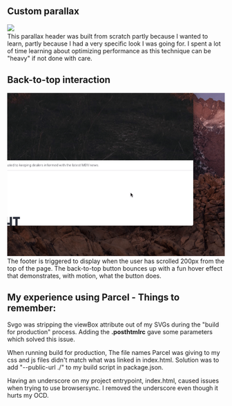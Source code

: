 
## Custom parallax
![](The-Download_Parallax.gif)  
This parallax header was built from scratch partly because I wanted to learn, partly because I had a very specific look I was going for. I spent a lot of time learning about optimizing performance as this technique can be "heavy" if not done with care.


## Back-to-top interaction
![](The-Download_BackToTop.gif)  
The footer is triggered to display when the user has scrolled 200px from the top of the page. The back-to-top button bounces up with a fun hover effect that demonstrates, with motion, what the button does.



## My experience using Parcel - Things to remember:

Svgo was stripping the viewBox attribute out of my SVGs during the "build for production" process. Adding the **.posthtmlrc** gave some parameters which solved this issue.


When running build for production, The file names Parcel was giving to my css and js files didn't match what was linked in index.html. Solution was to add "--public-url ./" to my build script in package.json.


Having an underscore on my project entrypoint, index.html, caused issues when trying to use browsersync. I removed the underscore even though it hurts my OCD.



